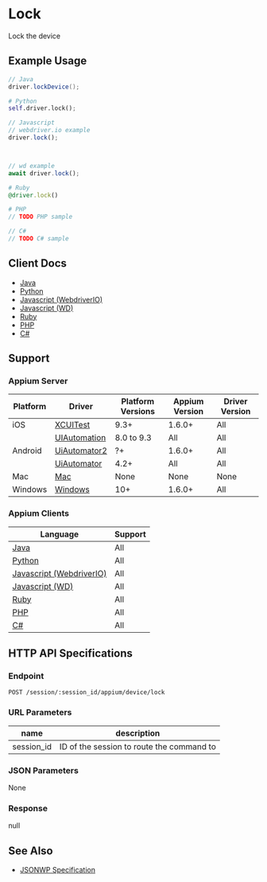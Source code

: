 # Lock

Lock the device
## Example Usage

```java
// Java
driver.lockDevice();

```

```python
# Python
self.driver.lock();

```

```javascript
// Javascript
// webdriver.io example
driver.lock();



// wd example
await driver.lock();

```

```ruby
# Ruby
@driver.lock()

```

```php
# PHP
// TODO PHP sample

```

```csharp
// C#
// TODO C# sample

```



## Client Docs

 * [Java](http://appium.github.io/java-client/io/appium/java_client/android/LocksAndroidDevice.html#lockDevice--) 
 * [Python](https://github.com/appium/python-client/blob/master/appium/webdriver/webdriver.py#L643) 
 * [Javascript (WebdriverIO)](http://webdriver.io/api/mobile/lock.html) 
 * [Javascript (WD)](https://github.com/admc/wd/blob/master/lib/commands.js#L2363) 
 * [Ruby](https://github.com/appium/ruby_lib/blob/master/lib/appium_lib/core/common/command.rb#L37) 
 * [PHP](https://github.com/appium/php-client/) 
 * [C#](https://github.com/appium/appium-dotnet-driver/) 

## Support

### Appium Server

|Platform|Driver|Platform Versions|Appium Version|Driver Version|
|--------|----------------|------|--------------|--------------|
| iOS | [XCUITest](/docs/en/drivers/ios-xcuitest.md) | 9.3+ | 1.6.0+ | All |
|  | [UIAutomation](/docs/en/drivers/ios-uiautomation.md) | 8.0 to 9.3 | All | All |
| Android | [UiAutomator2](/docs/en/drivers/android-uiautomator2.md) | ?+ | 1.6.0+ | All |
|  | [UiAutomator](/docs/en/drivers/android-uiautomator.md) | 4.2+ | All | All |
| Mac | [Mac](/docs/en/drivers/mac.md) | None | None | None |
| Windows | [Windows](/docs/en/drivers/windows.md) | 10+ | 1.6.0+ | All |

### Appium Clients 

|Language|Support|
|--------|-------|
|[Java](https://github.com/appium/java-client/releases/latest)| All |
|[Python](https://github.com/appium/python-client/releases/latest)| All |
|[Javascript (WebdriverIO)](http://webdriver.io/index.html)| All |
|[Javascript (WD)](https://github.com/admc/wd/releases/latest)| All |
|[Ruby](https://github.com/appium/ruby_lib/releases/latest)| All |
|[PHP](https://github.com/appium/php-client/releases/latest)| All |
|[C#](https://github.com/appium/appium-dotnet-driver/releases/latest)| All |

## HTTP API Specifications

### Endpoint

`POST /session/:session_id/appium/device/lock`

### URL Parameters

|name|description|
|----|-----------|
|session_id|ID of the session to route the command to|

### JSON Parameters

None

### Response

null

## See Also

* [JSONWP Specification](https://github.com/appium/appium-base-driver/blob/master/lib/mjsonwp/routes.js#L307)
